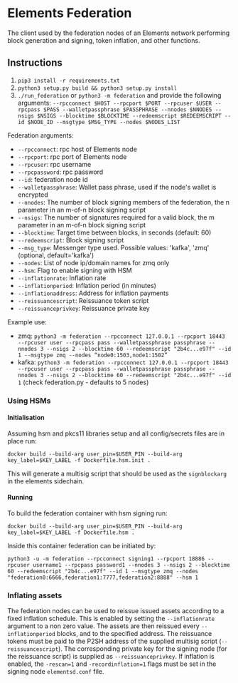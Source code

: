 # Elements Federation

The client used by the federation nodes of an Elements network performing block generation and signing, token inflation, and other functions.

## Instructions
1. `pip3 install -r requirements.txt`
2. `python3 setup.py build && python3 setup.py install`
3. `./run_federation` or `python3 -m federation` and provide the following arguments:
`--rpcconnect $HOST --rpcport $PORT --rpcuser $USER --rpcpass $PASS --walletpassphrase $PASSPHRASE --nnodes $NNODES --nsigs $NSIGS --blocktime $BLOCKTIME --redeemscript $REDEEMSCRIPT --id $NODE_ID --msgtype $MSG_TYPE --nodes $NODES_LIST`

Federation arguments:

- `--rpcconnect`: rpc host of Elements node
- `--rpcport`: rpc port of Elements node
- `--rpcuser`: rpc username
- `--rpcpassword`: rpc password
- `--id`: federation node id
- `--walletpassphrase`: Wallet pass phrase, used if the node's wallet is encrypted
- `--nnodes`: The number of block signing members of the federation, the n parameter in an m-of-n block signing script
- `--nsigs`: The number of signatures required for a valid block, the m parameter in an m-of-n block signing script
- `--blocktime`: Target time between blocks, in seconds (default: 60)
- `--redeemscript`: Block signing script
- `--msg_type`: Messenger type used. Possible values: 'kafka', 'zmq' (optional, default='kafka')
- `--nodes`: List of node ip/domain names for zmq only
- `--hsm`: Flag to enable signing with HSM
- `--inflationrate`: Inflation rate
- `--inflationperiod`: Inflation period (in minutes)
- `--inflationaddress`: Address for inflation payments
- `--reissuancescript`: Reissuance token script
- `--reissuanceprivkey`: Reissuance private key

Example use:

- zmq: `python3 -m federation --rpcconnect 127.0.0.1 --rpcport 18443 --rpcuser user --rpcpass pass --walletpassphrase passphrase --nnodes 3 --nsigs 2 --blocktime 60 --redeemscript "2b4c...e97f" --id 1 --msgtype zmq --nodes “node0:1503,node1:1502”`
- kafka: `python3 -m federation --rpcconnect 127.0.0.1 --rpcport 18443 --rpcuser user --rpcpass pass --walletpassphrase passphrase --nnodes 3 --nsigs 2 --blocktime 60 --redeemscript "2b4c...e97f" --id 1` (check federation.py - defaults to 5 nodes)

### Using HSMs

#### Initialisation

Assuming hsm and pkcs11 libraries setup and all config/secrets files are in place run:

`docker build --build-arg user_pin=$USER_PIN --build-arg key_label=$KEY_LABEL -f Dockerfile.hsm.init .`

This will generate a multisig script that should be used as the `signblockarg` in the elements sidechain.

#### Running

To build the federation container with hsm signing run:

`docker build --build-arg user_pin=$USER_PIN --build-arg key_label=$KEY_LABEL -f Dockerfile.hsm .`

Inside this container federation can be initiated by:

`python3 -u -m federation --rpcconnect signing1 --rpcport 18886 --rpcuser username1 --rpcpass password1 --nnodes 3 --nsigs 2 --blocktime 60 --redeemscript "2b4c...e97f" --id 1 --msgtype zmq --nodes "federation0:6666,federation1:7777,federation2:8888" --hsm 1`

### Inflating assets

The federation nodes can be used to reissue issued assets according to a fixed inflation schedule. This is enabled by setting the `--inflationrate` argument to a non zero value. The assets are then reissued every `--inflationperiod` blocks, and to the specified address. The reissuance tokens must be paid to the P2SH address of the supplied multisig script (`--reissuancescript`). The corresponding private key for the signing node (for the reissuance script) is supplied as `--reissuanceprivkey`. If inflation is enabled, the `-rescan=1` and `-recordinflation=1` flags must be set in the signing node `elementsd.conf` file. 
